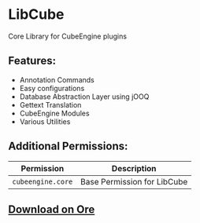 # LibCube
Core Library for CubeEngine plugins

## Features:
 - Annotation Commands
 - Easy configurations
 - Database Abstraction Layer using jOOQ
 - Gettext Translation
 - CubeEngine Modules
 - Various Utilities

## Additional Permissions:

| Permission | Description |
| --- | --- |
| `cubeengine.core` | Base Permission for LibCube |
## [Download on Ore](https://ore.spongepowered.org/CubeEngine/LibCube)